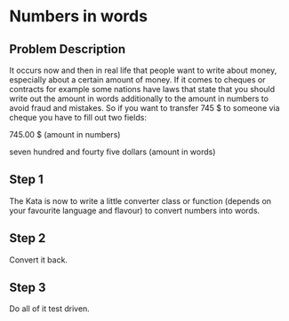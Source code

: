 # Numbers in words

## Problem Description
It occurs now and then in real life that people want to write about money, especially about a certain amount of money. If it comes to cheques or contracts for example some nations have laws that state that you should write out the amount in words additionally to the amount in numbers to avoid fraud and mistakes. So if you want to transfer 745 \$ to someone via cheque you have to fill out two fields:

745.00 \$ (amount in numbers)

seven hundred and fourty five dollars (amount in words)

## Step 1
The Kata is now to write a little converter class or function (depends on your favourite language and flavour) to convert numbers into words.

## Step 2
Convert it back.

## Step 3
Do all of it test driven.
